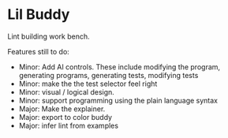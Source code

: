 # Lil Buddy

Lint building work bench.

Features still to do:

- Minor: Add AI controls. These include modifying the program, generating programs, generating tests, modifying tests
- Minor: make the the test selector feel right
- Minor: visual / logical design.
- Minor: support programming using the plain language syntax
- Major: Make the explainer.
- Major: export to color buddy
- Major: infer lint from examples
